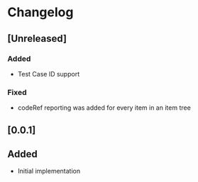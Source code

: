 # Changelog

## [Unreleased]
### Added
- Test Case ID support
### Fixed
- codeRef reporting was added for every item in an item tree

## [0.0.1]
## Added
- Initial implementation